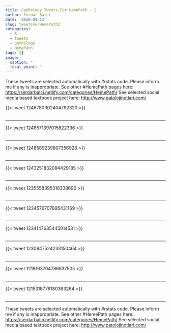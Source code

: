 ```yaml
---
title: Pathology Tweets For HemePath - 2
author: Serdar Balci
date: '2020-04-13'
slug: tweetsForHemePath2
categories:
  - R
  - tweets
  - pathology
  - HemePath
tags: []
image:
  caption: ''
  focal_point: ''
---
```



These tweets are selected automatically with #rstats code. Please inform me if any is inappropriate.
See other #HemePath pages here: https://serdarbalci.netlify.com/categories/HemePath/ 
See selected social media based textbook project here: http://www.patolojinotlari.com/

{{< tweet 1248780302404792320 >}}
<br>
<br>
<hr>
{{< tweet 1248571397015822336 >}}
<br>
<br>
<hr>
{{< tweet 1248589239807356928 >}}
<br>
<br>
<hr>
{{< tweet 1243251832094429185 >}}
<br>
<br>
<hr>
{{< tweet 1235558395316338690 >}}
<br>
<br>
<hr>
{{< tweet 1234576707895431169 >}}
<br>
<br>
<hr>
{{< tweet 1234147635445014531 >}}
<br>
<br>
<hr>
{{< tweet 1230847524233150464 >}}
<br>
<br>
<hr>
{{< tweet 1218163704786837505 >}}
<br>
<br>
<hr>
{{< tweet 1215318776180363264 >}}
<br>
<br>
<hr>


These tweets are selected automatically with #rstats code. Please inform me if any is inappropriate.
See other #HemePath pages here: https://serdarbalci.netlify.com/categories/HemePath/ 
See selected social media based textbook project here: http://www.patolojinotlari.com/
